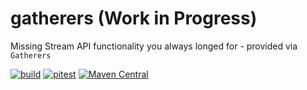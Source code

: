 # gatherers (Work in Progress)

Missing Stream API functionality you always longed for - provided via `Gatherers`

[![build](https://github.com/pivovarit/gatherers/actions/workflows/build.yml/badge.svg?branch=main)](https://github.com/pivovarit/gatherers/actions/workflows/build.yml)
[![pitest](https://github.com/pivovarit/gatherers/actions/workflows/pitest.yml/badge.svg?branch=main)](https://github.com/pivovarit/gatherers/actions/workflows/pitest.yml)
[![Maven Central](https://maven-badges.herokuapp.com/maven-central/com.pivovarit/gatherers/badge.svg)](https://maven-badges.herokuapp.com/maven-central/com.pivovarit/gatherers)
